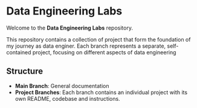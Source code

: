 # Data Engineering Labs

Welcome to the **Data Engineering Labs** repository.

This repository contains a collection of project that form the foundation of my journey as data enginer. Each branch represents a separate, self-contained project, focusing on different aspects of data engineering


## Structure
- **Main Branch**: General documentation
- **Project Branches**: Each branch contains an individual project with its own README, codebase and instructions.
